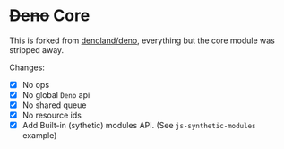 # ~~Deno~~ Core

This is forked from [denoland/deno](https://github.com/denoland/deno), everything but the core module was stripped away.

Changes:
 - [x] No ops
 - [x] No global `Deno` api
 - [x] No shared queue
 - [x] No resource ids
 - [x] Add Built-in (sythetic) modules API. (See `js-synthetic-modules` example)
